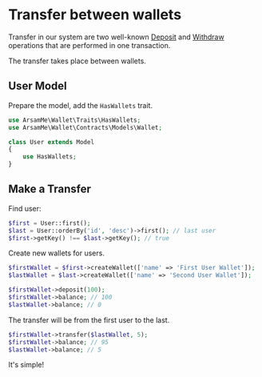 # Transfer between wallets

Transfer in our system are two well-known [Deposit](deposit) and [Withdraw](withdraw)
operations that are performed in one transaction.

The transfer takes place between wallets.

## User Model

Prepare the model, add the `HasWallets` trait.

```php
use ArsamMe\Wallet\Traits\HasWallets;
use ArsamMe\Wallet\Contracts\Models\Wallet;

class User extends Model
{
    use HasWallets;
}
```

## Make a Transfer

Find user:

```php
$first = User::first(); 
$last = User::orderBy('id', 'desc')->first(); // last user
$first->getKey() !== $last->getKey(); // true
```

Create new wallets for users.

```php
$firstWallet = $first->createWallet(['name' => 'First User Wallet']);
$lastWallet = $last->createWallet(['name' => 'Second User Wallet']);

$firstWallet->deposit(100);
$firstWallet->balance; // 100
$lastWallet->balance; // 0
```

The transfer will be from the first user to the last.

```php
$firstWallet->transfer($lastWallet, 5); 
$firstWallet->balance; // 95
$lastWallet->balance; // 5
```

It's simple!